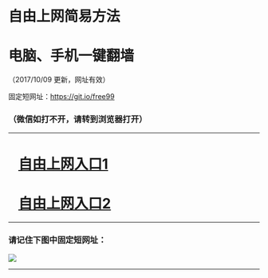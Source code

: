 ﻿# 自由上网简易方法

# 电脑、手机一键翻墙

（2017/10/09 更新，网址有效）

固定短网址：https://git.io/free99

### （微信如打不开，请转到浏览器打开）


***





# &nbsp;&nbsp; <a href="http://ft807624487.fwq-tz-1001.info/fwqtz01.html?t=10090016989 " target="_blank">自由上网入口1</a>
# &nbsp;&nbsp; <a href="http://ft1497022425.fwq-tz-1002.info/fwqtz02.html?t=100900114259 " target="_blank">自由上网入口2</a>
***

### 请记住下图中固定短网址：

<img src="https://s3-us-west-2.amazonaws.com/fwq-1001/yjfq-20170905okok.png" /> 


***

